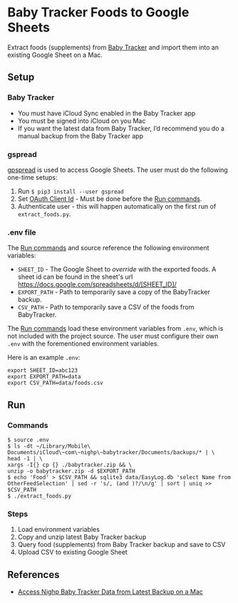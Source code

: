 # Baby Tracker Foods to Google Sheets

Extract foods (supplements) from [Baby Tracker](https://nighp.com/babytracker/) and import them into an existing Google Sheet on a Mac.

## Setup

### Baby Tracker

* You must have iCloud Sync enabled in the Baby Tracker app
* You must be signed into iCloud on you Mac
* If you want the latest data from Baby Tracker, I’d recommend you do a manual backup from the Baby Tracker app

### gspread

[gpspread](https://github.com/burnash/gspread) is used to access Google Sheets. The user must do the following one-time setups:
1. Run `$ pip3 install --user gspread`
2. Set [OAuth Client Id](https://gspread.readthedocs.io/en/latest/oauth2.html#for-end-users-using-oauth-client-id) - Must be done before the [Run commands](#commands).
3. Authenticate user - this will happen automatically on the first run of `extract_foods.py`.

### .env file

The [Run commands](#commands) and source reference the following environment variables:
* `SHEET_ID` - The Google Sheet to *override* with the exported foods. A sheet id can be found in the sheet's url https://docs.google.com/spreadsheets/d/[SHEET_ID]/
* `EXPORT_PATH` - Path to temporarily save a copy of the BabyTracker backup.
* `CSV_PATH` - Path to temporarily save a CSV of the foods from BabyTracker.

The [Run commands](#commands) load these environment variables from `.env`, which is not included with the project source. The user must configure their own `.env` with the forementioned environment variables.

Here is an example `.env`:
```
export SHEET_ID=abc123
export EXPORT_PATH=data
export CSV_PATH=data/foods.csv
```

## Run

### Commands
```
$ source .env
$ ls -dt ~/Library/Mobile\ Documents/iCloud\~com\~nighp\~babytracker/Documents/backups/* | \
head -1 | \
xargs -I{} cp {} ./babytracker.zip && \
unzip -o babytracker.zip -d $EXPORT_PATH
$ echo 'Food' > $CSV_PATH && sqlite3 data/EasyLog.db 'select Name from OtherFeedSelection' | sed -r 's/, (and )?/\n/g' | sort | uniq >> $CSV_PATH
$ ./extract_foods.py
```

### Steps
1. Load environment variables
2. Copy and unzip latest Baby Tracker backup
3. Query food (supplements) from Baby Tracker backup and save to CSV
4. Upload CSV to existing Google Sheet

## References
* [Access Nighp Baby Tracker Data from Latest Backup on a Mac](https://gist.github.com/ozbe/fe5c2f692122cdc7e219ad3ec8444b85)